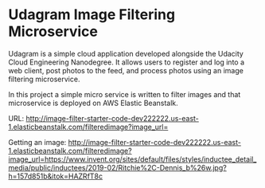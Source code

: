 # Udagram Image Filtering Microservice

Udagram is a simple cloud application developed alongside the Udacity Cloud Engineering Nanodegree. It allows users to register and log into a web client, post photos to the feed, and process photos using an image filtering microservice.

In this project a simple micro service is written to filter images and that microservice is deployed on AWS Elastic Beanstalk.

URL:
http://image-filter-starter-code-dev222222.us-east-1.elasticbeanstalk.com/filteredimage?image_url=

Getting an image:
http://image-filter-starter-code-dev222222.us-east-1.elasticbeanstalk.com/filteredimage?image_url=https://www.invent.org/sites/default/files/styles/inductee_detail_media/public/inductees/2019-02/Ritchie%2C-Dennis_b%26w.jpg?h=157d851b&itok=HAZRfT8c
